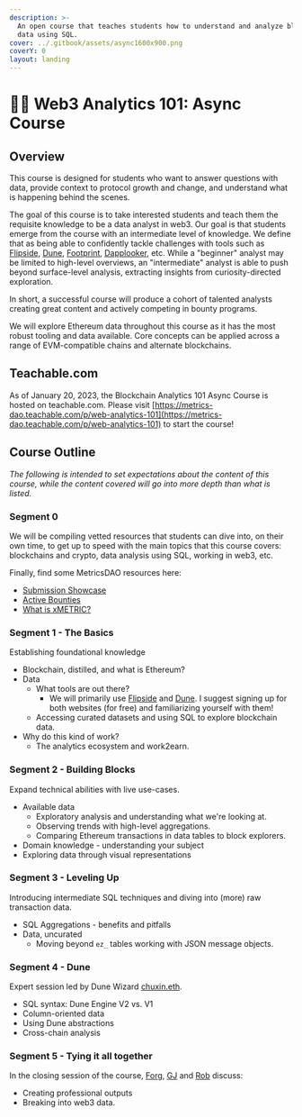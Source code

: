 ```yaml
---
description: >-
  An open course that teaches students how to understand and analyze blockchain
  data using SQL.
cover: ../.gitbook/assets/async1600x900.png
coverY: 0
layout: landing
---
```


# 🧑🏫 Web3 Analytics 101: Async Course

## Overview

This course is designed for students who want to answer questions with data, provide context to protocol growth and change, and understand what is happening behind the scenes.

The goal of this course is to take interested students and teach them the requisite knowledge to be a data analyst in web3. Our goal is that students emerge from the course with an intermediate level of knowledge. We define that as being able to confidently tackle challenges with tools such as [Flipside](https://flipsidecrypto.xyz), [Dune](https://dune.com), [Footprint](https://footprint.network), [Dapplooker](https://dapplooker.com), etc. While a "beginner" analyst may be limited to high-level overviews, an "intermediate" analyst is able to push beyond surface-level analysis, extracting insights from curiosity-directed exploration.

In short, a successful course will produce a cohort of talented analysts creating great content and actively competing in bounty programs.

We will explore Ethereum data throughout this course as it has the most robust tooling and data available. Core concepts can be applied across a range of EVM-compatible chains and alternate blockchains.

## Teachable.com

As of January 20, 2023, the Blockchain Analytics 101 Async Course is hosted on teachable.com. Please visit [https://metrics-dao.teachable.com/p/web-analytics-101](https://metrics-dao.teachable.com/p/web-analytics-101) to start the course!&#x20;

## Course Outline

_The following is intended to set expectations about the content of this course, while the content covered will go into more depth than what is listed._

### Segment 0&#x20;

We will be compiling vetted resources that students can dive into, on their own time, to get up to speed with the main topics that this course covers: blockchains and crypto, data analysis using SQL, working in web3, etc.

Finally, find some MetricsDAO resources here:

* [Submission Showcase](https://metricsdao.xyz/showcase)
* [Active Bounties](https://metricsdao.notion.site/metricsdao/Bounty-Programs-d4bac7f1908f412f8bf4ed349198e5fe)
* [What is xMETRIC?](https://blog.metricsdao.xyz/xmetric/)

### Segment 1 - The Basics

Establishing foundational knowledge

* Blockchain, distilled, and what is Ethereum?
* Data
  * What tools are out there?
    * We will primarily use [Flipside](https://app.flipsidecrypto.com) and [Dune](https://dune.com/). I suggest signing up for both websites (for free) and familiarizing yourself with them!
  * Accessing curated datasets and using SQL to explore blockchain data.
* Why do this kind of work?
  * The analytics ecosystem and work2earn.

### Segment 2 - Building Blocks

Expand technical abilities with live use-cases.

* Available data
  * Exploratory analysis and understanding what we're looking at.
  * Observing trends with high-level aggregations.
  * Comparing Ethereum transactions in data tables to block explorers.
* Domain knowledge - understanding your subject
* Exploring data through visual representations

### Segment 3 - Leveling Up

Introducing intermediate SQL techniques and diving into (more) raw transaction data.

* SQL Aggregations - benefits and pitfalls
* Data, uncurated
  * Moving beyond `ez_` tables working with JSON message objects.

### Segment 4 - Dune

Expert session led by Dune Wizard [chuxin.eth](https://twitter.com/chuxin\_h).

* SQL syntax: Dune Engine V2 vs. V1&#x20;
* Column-oriented data
* Using Dune abstractions
* Cross-chain analysis

### Segment 5 - Tying it all together

In the closing session of the course, [Forg](https://twitter.com/forgash\_), [GJ](https://twitter.com/GJFlannery19) and [Rob](https://twitter.com/robplust) discuss:&#x20;

* Creating professional outputs
* Breaking into web3 data.
